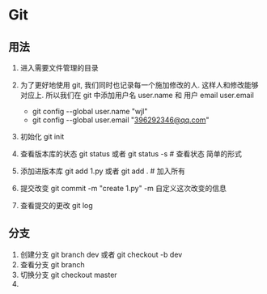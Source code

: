 # Git

## 用法

1. 进入需要文件管理的目录
2. 为了更好地使用 git, 我们同时也记录每一个施加修改的人. 这样人和修改能够对应上. 所以我们在 git 中添加用户名 user.name 和 用户 email user.email
   * git config --global user.name "wjl"
   * git config --global user.email "<396292346@qq.com>"

3. 初始化 git init  
4. 查看版本库的状态 git status  或者 git status -s  # 查看状态 简单的形式
5. 添加进版本库 git add 1.py  或者 git add . # 加入所有
6. 提交改变 git commit -m "create 1.py"   -m 自定义这次改变的信息

7. 查看提交的更改 git log

## 分支

1. 创建分支 git branch dev  或者 git checkout -b dev
2. 查看分支  git branch
3. 切换分支 git checkout master
4.

